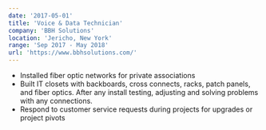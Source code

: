 ```yaml
---
date: '2017-05-01'
title: 'Voice & Data Technician'
company: 'BBH Solutions'
location: 'Jericho, New York'
range: 'Sep 2017 - May 2018'
url: 'https://www.bbhsolutions.com/'
---
```


                                   
- Installed fiber optic networks for private associations
- Built IT closets with backboards, cross connects, racks, patch panels, and fiber optics. After any install  testing, adjusting and solving problems with any connections.
- Respond to customer service requests during projects for upgrades or project pivots


